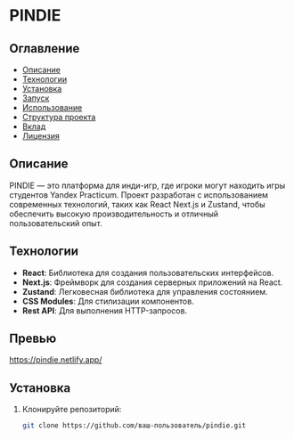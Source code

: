 # PINDIE

## Оглавление

- [Описание](#описание)
- [Технологии](#технологии)
- [Установка](#установка)
- [Запуск](#запуск)
- [Использование](#использование)
- [Структура проекта](#структура-проекта)
- [Вклад](#вклад)
- [Лицензия](#лицензия)

## Описание

PINDIE — это платформа для инди-игр, где игроки могут находить игры студентов Yandex Practicum. Проект разработан с использованием современных технологий, таких как React Next.js и Zustand, чтобы обеспечить высокую производительность и отличный пользовательский опыт.

## Технологии

- **React**: Библиотека для создания пользовательских интерфейсов.
- **Next.js**: Фреймворк для создания серверных приложений на React.
- **Zustand**: Легковесная библиотека для управления состоянием.
- **CSS Modules**: Для стилизации компонентов.
- **Rest API**: Для выполнения HTTP-запросов.

## Превью

https://pindie.netlify.app/ 

## Установка

1. Клонируйте репозиторий:
   ```bash
   git clone https://github.com/ваш-пользователь/pindie.git
